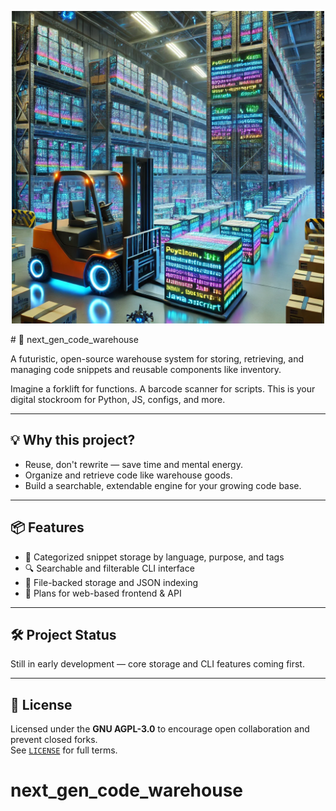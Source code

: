 <p align="center">
  <img src="warehouse.png" alt="Project concept art" width="500"/>
</p>
# 🚀 next_gen_code_warehouse

A futuristic, open-source warehouse system for storing, retrieving, and managing code snippets and reusable components like inventory.

Imagine a forklift for functions. A barcode scanner for scripts. This is your digital stockroom for Python, JS, configs, and more.

---

## 💡 Why this project?

- Reuse, don't rewrite — save time and mental energy.
- Organize and retrieve code like warehouse goods.
- Build a searchable, extendable engine for your growing code base.

---

## 📦 Features

- 🧠 Categorized snippet storage by language, purpose, and tags
- 🔍 Searchable and filterable CLI interface
- 📁 File-backed storage and JSON indexing
- 🔄 Plans for web-based frontend & API

---

## 🛠️ Project Status

Still in early development — core storage and CLI features coming first.

---

## 📝 License

Licensed under the **GNU AGPL-3.0** to encourage open collaboration and prevent closed forks.  
See [`LICENSE`](./LICENSE) for full terms.
# next_gen_code_warehouse
